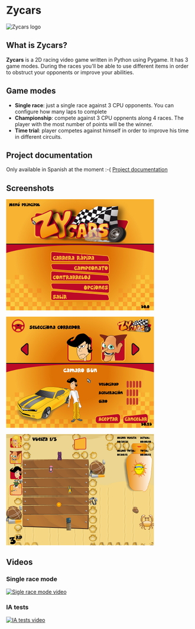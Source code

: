 # Zycars

![Zycars logo](https://raw.githubusercontent.com/jmarente/zycars/master/multimedia/image/menu/logo_menu.png)

## What is Zycars?

**Zycars** is a 2D racing video game written in Python using Pygame. It has 3 game modes.
During the races you'll be able to use different items in order to obstruct your opponents
or improve your abilities.

## Game modes

* **Single race**: just a single race against 3 CPU opponents. You can configure how many laps to complete
* **Championship**: compete against 3 CPU oppnents along 4 races. The player with the most number of points
will be the winner.
* **Time trial**: player competes against himself in order to improve his time in different circuits.

## Project documentation

Only available in Spanish at the moment :-( [Project documentation](https://github.com/jmarente/zycars/raw/master/doc/memoria/memoria.pdf)

## Screenshots

![Main menu](https://raw.githubusercontent.com/jmarente/zycars/master/multimedia/image/readme/menuprincipal.png)

![Character selector](https://raw.githubusercontent.com/jmarente/zycars/master/multimedia/image/readme/seleccionpersonaje.png)

![Game](https://raw.githubusercontent.com/jmarente/zycars/master/multimedia/image/readme/pantalla_juego.png)

## Videos

### Single race mode

[![Sigle race mode video](http://img.youtube.com/vi/zjdcL-KZRrU/0.jpg)](https://www.youtube.com/watch?v=zjdcL-KZRrU)

### IA tests

[![IA tests video](http://img.youtube.com/vi/Dd0fQPi0li8/0.jpg)](https://www.youtube.com/watch?v=Dd0fQPi0li8)
